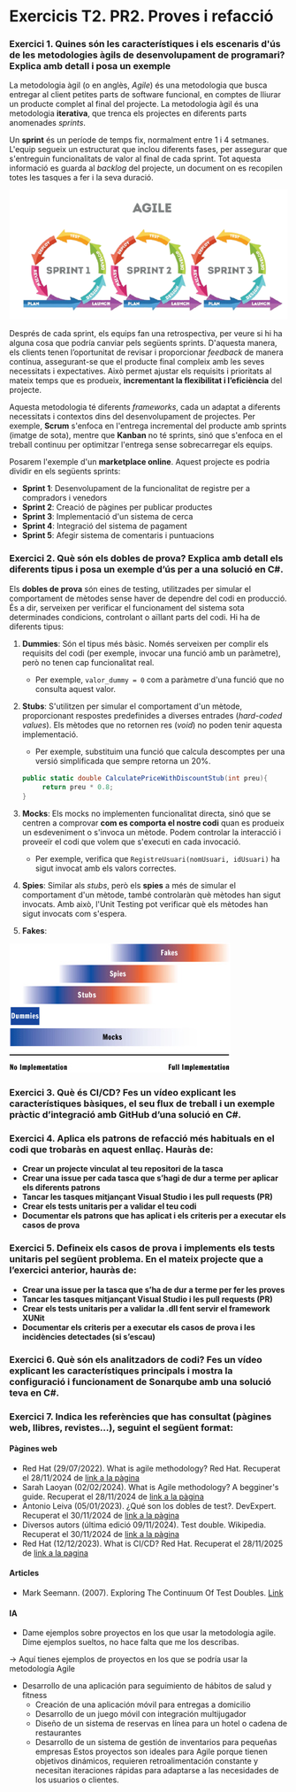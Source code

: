 # Exercicis T2. PR2. Proves i refacció

### Exercici 1. Quines són les característiques i els escenaris d'ús de les metodologies àgils de desenvolupament de programari? Explica amb detall i posa un exemple
La metodologia àgil (o en anglès, _Agile_) és una metodologia que busca entregar al client petites parts de software funcional,
en comptes de lliurar un producte complet al final del projecte. La metodologia àgil és una metodologia **iterativa**, 
que trenca els projectes en diferents parts anomenades _sprints_. 

Un **sprint** és un període de temps fix, normalment entre 1 i 4 setmanes. L'equip segueix un estructurat que inclou diferents
fases, per assegurar que s'entreguin funcionalitats de valor al final de cada sprint. Tot aquesta informació es guarda al _backlog_
del projecte, un document on es recopilen totes les tasques a fer i la seva duració.

![esquemaAgile](../img/ex1/agileMethodology.png)

Després de cada sprint, els equips fan una retrospectiva, per veure si hi ha alguna cosa que podría canviar pels següents sprints. D'aquesta
manera, els clients tenen l’oportunitat de revisar i proporcionar _feedback_ de manera contínua, assegurant-se que el producte
final compleix amb les seves necessitats i expectatives. Això permet ajustar els requisits i prioritats al mateix temps que es produeix, 
**incrementant la flexibilitat i l’eficiència** del projecte.

Aquesta metodologia té diferents _frameworks_, cada un adaptat a diferents necessitats i contextos dins del desenvolupament
de projectes. Per exemple, **Scrum** s'enfoca en l'entrega incremental del producte amb sprints (imatge de sota), mentre
que **Kanban** no té sprints, sinó que s'enfoca en el treball continuu per optimitzar l'entrega sense sobrecarregar els equips.

Posarem l'exemple d'un **marketplace online**. Aquest projecte es podria dividir en els següents sprints:
- **Sprint 1**: Desenvolupament de la funcionalitat de registre per a compradors i venedors
- **Sprint 2**: Creació de pàgines per publicar productes
- **Sprint 3**: Implementació d'un sistema de cerca
- **Sprint 4**: Integració del sistema de pagament
- **Sprint 5**: Afegir sistema de comentaris i puntuacions

### Exercici 2. Què són els dobles de prova? Explica amb detall els diferents tipus i posa un exemple d’ús per a una solució en C#.
Els **dobles de prova** són eines de testing, utilitzades per simular el comportament de mètodes sense haver de
dependre del codi en producció. És a dir, serveixen per verificar el funcionament del sistema sota determinades condicions,
controlant o aïllant parts del codi. Hi ha de diferents tipus:
1. **Dummies**: Són el tipus més bàsic. Només serveixen per complir els requisits del codi (per exemple, invocar una funció
amb un paràmetre), però no tenen cap funcionalitat real.
   - Per exemple, ```valor_dummy = 0``` com a paràmetre d'una funció que no consulta aquest valor.

2. **Stubs**: S'utilitzen per simular el comportament d'un mètode, proporcionant respostes predefinides a diverses
entrades (_hard-coded values_). Els mètodes que no retornen res (_void_) no poden tenir aquesta implementació.
   - Per exemple, substituim una funció que calcula descomptes per una versió simplificada que sempre retorna un 20%.
   
   ```c#
   public static double CalculatePriceWithDiscountStub(int preu){
        return preu * 0.8;
   }
   ```
   
3. **Mocks**: Els mocks no implementen funcionalitat directa, sinó que se centren a comprovar **com es comporta el nostre
codi** quan es produeix un esdeveniment o s'invoca un mètode. Podem controlar la interacció i proveeïr el codi que volem
que s'executi en cada invocació.
   - Per exemple, verifica que ```RegistreUsuari(nomUsuari, idUsuari)``` ha sigut invocat amb els valors correctes.

4. **Spies**: Similar als _stubs_, però els **spies** a més de simular el comportament d'un mètode, també controlaràn
què mètodes han sigut invocats. Amb això, l'Unit Testing pot verificar què els mètodes han sigut invocats com s'espera.

5. **Fakes**:

![esquemaTipusTestDoubles](../img/ex2/tipusTestDoubles.jpg)

### Exercici 3. Què és CI/CD? Fes un vídeo explicant les característiques bàsiques, el seu flux de treball i un exemple pràctic d’integració amb GitHub d’una solució en C#.

### Exercici 4. Aplica els patrons de refacció més habituals en el codi que trobaràs en aquest enllaç. Hauràs de:
- **Crear un projecte vinculat al teu repositori de la tasca**
- **Crear una issue per cada tasca que s’hagi de dur a terme per aplicar els diferents patrons**
- **Tancar les tasques mitjançant Visual Studio i les pull requests (PR)**
- **Crear els tests unitaris per a validar el teu codi**
- **Documentar els patrons que has aplicat i els criteris per a executar els casos de prova**

### Exercici 5. Defineix els casos de prova i implements els tests unitaris pel següent problema.  En el mateix projecte que a l’exercici anterior, hauràs de:
- **Crear una issue per la tasca que s’ha de dur a terme per fer les proves**
- **Tancar les tasques mitjançant Visual Studio i les pull requests (PR)**
- **Crear els tests unitaris per a validar la .dll fent servir el framework XUNit**
- **Documentar els criteris per a executar els casos de prova i les incidències detectades (si s’escau)**

### Exercici 6. Què són els analitzadors de codi? Fes un vídeo explicant les característiques principals i mostra la configuració i funcionament de Sonarqube amb una solució teva en C#.

### Exercici 7. Indica les referències que has consultat (pàgines web, llibres, revistes...), seguint el següent format:

#### Pàgines web
- Red Hat (29/07/2022). What is agile methodology? Red Hat. Recuperat el 28/11/2024 de [link a la pàgina](https://www.redhat.com/en/topics/devops/what-is-agile-methodology)
- Sarah Laoyan (02/02/2024). What is Agile methodology? A begginer's guide. Recuperat el 28/11/2024 de [link a la pàgina](https://asana.com/resources/agile-methodology)
- Antonio Leiva (05/01/2023). ¿Qué son los dobles de test?. DevExpert. Recuperat el 30/11/2024 de [link a la pàgina](https://devexpert.io/dobles-test)
- Diversos autors (última edició 09/11/2024). Test double. Wikipedia. Recuperat el 30/11/2024 de [link a la pàgina](https://en.wikipedia.org/wiki/Test_double)
- Red Hat (12/12/2023). What is CI/CD? Red Hat. Recuperat el 28/11/2025 de [link a la pagina](https://www.redhat.com/en/topics/devops/what-is-ci-cd)

#### Articles
- Mark Seemann. (2007). Exploring The Continuum Of Test Doubles. [Link](https://learn.microsoft.com/en-us/archive/msdn-magazine/2007/september/unit-testing-exploring-the-continuum-of-test-doubles)

#### IA
- Dame ejemplos sobre proyectos en los que usar la metodologia agile. Dime ejemplos sueltos, no hace falta que me los describas.

-> Aquí tienes ejemplos de proyectos en los que se podría usar la metodología Agile
  - Desarrollo de una aplicación para seguimiento de hábitos de salud y fitness
    - Creación de una aplicación móvil para entregas a domicilio
    - Desarrollo de un juego móvil con integración multijugador
    - Diseño de un sistema de reservas en línea para un hotel o cadena de restaurantes
    - Desarrollo de un sistema de gestión de inventarios para pequeñas empresas
Estos proyectos son ideales para Agile porque tienen objetivos dinámicos, requieren retroalimentación constante y 
necesitan iteraciones rápidas para adaptarse a las necesidades de los usuarios o clientes.